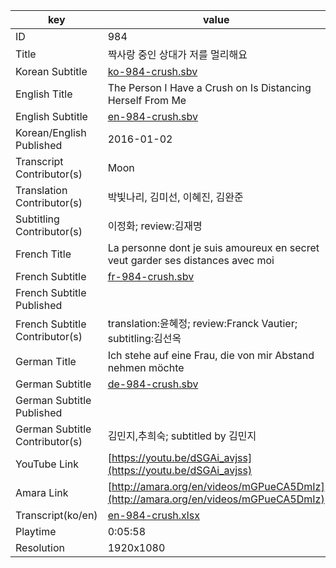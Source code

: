 |  key  |  value  |
|-------|---------|
| ID            | 984 |
| Title         | 짝사랑 중인 상대가 저를 멀리해요 |
| Korean Subtitle | [ko-984-crush.sbv](https://github.com/jungtosociety/dharma-qna/raw/master/sub/984/ko-984-crush.sbv) |
| English Title | The Person I Have a Crush on Is Distancing Herself From Me |
| English Subtitle | [en-984-crush.sbv](https://github.com/jungtosociety/dharma-qna/raw/master/sub/984/en-984-crush.sbv) |
| Korean/English Published     | 2016-01-02 |
| Transcript Contributor(s)   | Moon |
| Translation Contributor(s)   | 박빛나리, 김미선, 이혜진, 김완준 |
| Subtitling Contributor(s)   | 이정화; review:김재명 |
| French Title | La personne dont je suis amoureux en secret veut garder ses distances avec moi |
| French Subtitle | [fr-984-crush.sbv](https://github.com/jungtosociety/dharma-qna/raw/master/sub/984/fr-984-crush.sbv) |
| French Subtitle Published |  |
| French Subtitle Contributor(s) | translation:윤혜정; review:Franck Vautier; subtitling:김선옥 |
| German Title | Ich stehe auf eine Frau, die von mir Abstand nehmen möchte |
| German Subtitle | [de-984-crush.sbv](https://github.com/jungtosociety/dharma-qna/raw/master/sub/984/de-984-crush.sbv) |
| German Subtitle Published |  |
| German Subtitle Contributor(s) | 김민지,추희숙; subtitled by 김민지 |
| YouTube Link  | [https://youtu.be/dSGAi_avjss](https://youtu.be/dSGAi_avjss) |
| Amara Link    | [http://amara.org/en/videos/mGPueCA5DmIz](http://amara.org/en/videos/mGPueCA5DmIz) |
| Transcript(ko/en) | [en-984-crush.xlsx](https://github.com/jungtosociety/dharma-qna/raw/master/sub/984/en-984-crush.xlsx) |
| Playtime | 0:05:58 |
| Resolution | 1920x1080|
